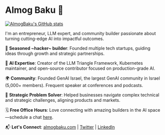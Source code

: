 # Almog Baku 👋

[![AlmogBaku's GitHub stats](https://github-readme-stats.vercel.app/api?username=AlmogBaku)](https://github.com/anuraghazra/github-readme-stats)

I'm an entrepreneur, LLM expert, and community builder passionate about turning cutting-edge AI into impactful outcomes.

🚀 **Seasoned ~hacker~ builder**: Founded multiple tech startups, guiding ideas through growth and strategic partnerships.

🧠 **AI Expertise**: Creator of the LLM Triangle Framework, Kubernetes maintainer, and open-source contributor focused on production-grade AI.

🌍 **Community**: Founded GenAI Israel, the largest GenAI community in Israel (5,000+ members). Frequent speaker at conferences and podcasts.

🔧 **Strategic Problem Solver**: Helped businesses navigate complex technical and strategic challenges, aligning products and markets.

🗓️ **Free Office Hours**: Love connecting with amazing builders in the AI space—schedule a chat [here](https://cal.com/almogbaku/office-hours).

📬 **Let's Connect**: [almogbaku.com](https://almogbaku.com) | [Twitter](https://twitter.com/AlmogBaku) | [LinkedIn](https://linkedin.com/in/almogbaku)

